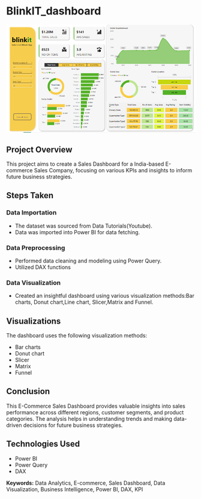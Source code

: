 # BlinkIT_dashboard
 <img src="Blinkit dashboard Overview.png" alt="Logo">

## Project Overview

This project aims to create a Sales Dashboard for a India-based E-commerce Sales Company, focusing on various KPIs and insights to inform future business strategies.

## Steps Taken

### Data Importation

- The dataset was sourced from Data Tutorials(Youtube).
- Data was imported into Power BI for data fetching.

### Data Preprocessing

- Performed data cleaning and modeling using Power Query.
- Utilized DAX functions

### Data Visualization

- Created an insightful dashboard using various visualization methods:Bar charts, Donut chart,Line chart, Slicer,Matrix and Funnel.

## Visualizations

The dashboard uses the following visualization methods:
- Bar charts
- Donut chart
- Slicer
- Matrix
- Funnel

## Conclusion

This E-Commerce Sales Dashboard provides valuable insights into sales performance across different regions, customer segments, and product categories. The analysis helps in understanding trends and making data-driven decisions for future business strategies.

## Technologies Used

- Power BI
- Power Query
- DAX


**Keywords:** Data Analytics, E-commerce, Sales Dashboard, Data Visualization, Business Intelligence, Power BI, DAX, KPI
